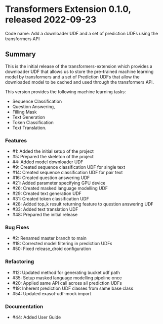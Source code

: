 # Transformers Extension 0.1.0, released 2022-09-23

Code name: Add a downloader UDF and a set of prediction UDFs using the transformers API


## Summary
This is the initial release of the transformers-extension which provides a 
downloader UDF that allows us to store the pre-trained machine learning model 
by transformers and a set of Prediction UDFs that allow the downloaded model 
to be cached and used through the transformers API.

This version provides the following machine learning tasks:

* Sequence Classification
* Question Answering, 
* Filling Mask
* Text Generation
* Token Classification
* Text Translation.

### Features

  - #1: Added the initial setup of the project
  - #5: Prepared the skeleton of the project
  - #4: Added model downloader UDF 
  - #9: Created sequence classification UDF for single text
  - #14: Created sequence classification UDF for pair text
  - #16: Created question answering UDF
  - #21: Added parameter specifying GPU device
  - #26: Created masked language modelling UDF
  - #29: Created text generation UDF
  - #31: Created token classification UDF
  - #28: Added top_k result returning feature to question answering UDF
  - #33: Added text translation UDF
  - #48: Prepared the initial release
  
### Bug Fixes

  - #2: Renamed master branch to main
  - #18: Corrected model filtering in prediction UDFs
  - #50: Fixed release_droid configuration

### Refactoring

 - #12: Updated method for generating bucket udf path
 - #35: Setup masked language modelling pipeline once
 - #20: Applied same API call across all prediction UDFs
 - #19: Inherent prediction UDF classes from same base class
 - #54: Updated exasol-udf-mock import

### Documentation

 - #44: Added User Guide

  
